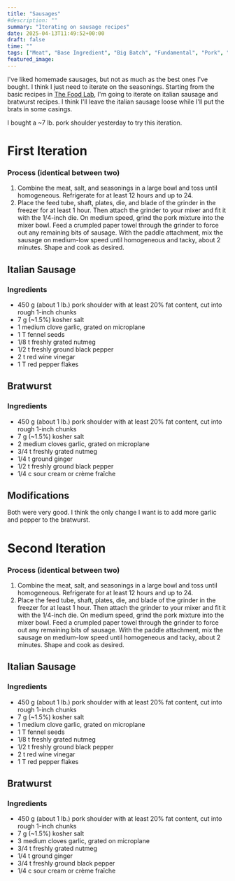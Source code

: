 ```yaml
---
title: "Sausages"
#description: ""
summary: "Iterating on sausage recipes"
date: 2025-04-13T11:49:52+00:00
draft: false
time: ""
tags: ["Meat", "Base Ingredient", "Big Batch", "Fundamental", "Pork", "Curing"]
featured_image: 
---
```


I've liked homemade sausages, but not as much as the best ones I've bought. I think I just need to iterate on the seasonings. Starting from the basic recipes in [The Food Lab](https://www.google.ca/books/edition/The_Food_Lab_Better_Home_Cooking_Through/g-9wBgAAQBAJ?hl=en&gbpv=1&printsec=frontcover), I'm going to iterate on italian sausage and bratwurst recipes. I think I'll leave the italian sausage loose while I'll put the brats in some casings.

I bought a ~7 lb. pork shoulder yesterday to try this iteration.

# First Iteration

### Process (identical between two)
1. Combine the meat, salt, and seasonings in a large bowl and toss until homogeneous. Refrigerate for at least 12 hours and up to 24.
1. Place the feed tube, shaft, plates, die, and blade of the grinder in the freezer for at least 1 hour. Then attach the grinder to your mixer and fit it with the 1/4-inch die. On medium speed, grind the pork mixture into the mixer bowl. Feed a crumpled paper towel through the grinder to force out any remaining bits of sausage. With the paddle attachment, mix the sausage on medium-low speed until homogeneous and tacky, about 2 minutes. Shape and cook as desired.

## Italian Sausage
### Ingredients
- 450 g (about 1 lb.) pork shoulder with at least 20% fat content, cut into rough 1-inch chunks
- 7 g (~1.5%) kosher salt
- 1 medium clove garlic, grated on microplane
- 1 T fennel seeds
- 1/8 t freshly grated nutmeg
- 1/2 t freshly ground black pepper
- 2 t red wine vinegar
- 1 T red pepper flakes

## Bratwurst
### Ingredients
- 450 g (about 1 lb.) pork shoulder with at least 20% fat content, cut into rough 1-inch chunks
- 7 g (~1.5%) kosher salt
- 2 medium cloves garlic, grated on microplane
- 3/4 t freshly grated nutmeg
- 1/4 t ground ginger
- 1/2 t freshly ground black pepper
- 1/4 c sour cream or crème fraîche

## Modifications
Both were very good. I think the only change I want is to add more garlic and pepper to the bratwurst.

# Second Iteration

### Process (identical between two)
1. Combine the meat, salt, and seasonings in a large bowl and toss until homogeneous. Refrigerate for at least 12 hours and up to 24.
1. Place the feed tube, shaft, plates, die, and blade of the grinder in the freezer for at least 1 hour. Then attach the grinder to your mixer and fit it with the 1/4-inch die. On medium speed, grind the pork mixture into the mixer bowl. Feed a crumpled paper towel through the grinder to force out any remaining bits of sausage. With the paddle attachment, mix the sausage on medium-low speed until homogeneous and tacky, about 2 minutes. Shape and cook as desired.

## Italian Sausage
### Ingredients
- 450 g (about 1 lb.) pork shoulder with at least 20% fat content, cut into rough 1-inch chunks
- 7 g (~1.5%) kosher salt
- 1 medium clove garlic, grated on microplane
- 1 T fennel seeds
- 1/8 t freshly grated nutmeg
- 1/2 t freshly ground black pepper
- 2 t red wine vinegar
- 1 T red pepper flakes

## Bratwurst
### Ingredients
- 450 g (about 1 lb.) pork shoulder with at least 20% fat content, cut into rough 1-inch chunks
- 7 g (~1.5%) kosher salt
- 3 medium cloves garlic, grated on microplane
- 3/4 t freshly grated nutmeg
- 1/4 t ground ginger
- 3/4 t freshly ground black pepper
- 1/4 c sour cream or crème fraîche
